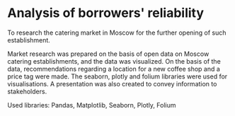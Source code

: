 # Analysis of borrowers' reliability

To research the catering market in Moscow for the further opening of such establishment.  

Market research was prepared on the basis of open data on Moscow catering establishments, and the data was visualized. 
On the basis of the data, recommendations regarding a location for a new coffee shop and a price tag were made. 
The seaborn, plotly and folium libraries were used for visualisations. A presentation was also created to convey information to stakeholders.   

Used libraries: Pandas, Matplotlib, Seaborn, Plotly, Folium
